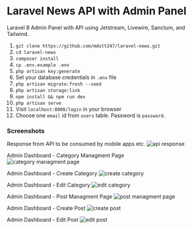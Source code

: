 # Laravel News API with Admin Panel
Laravel 8 Admin Panel with API using Jetstream, Livewire, Sanctum, and Tailwind.

1. `git clone https://github.com/mdutt247/laravel-news.git`
2. `cd laravel-news`
3. `composer install`
4. `cp .env.example .env`
5. `php artisan key:generate`
6. Set your database credentials in `.env` file
7. `php artisan migrate:fresh --seed`
8. `php artisan storage:link`
9. `npm install && npm run dev`
10. `php artisan serve`
11. Visit `localhost:8000/login` in your browser
12. Choose one `email` id from `users` table. Password is `password`.
### Screenshots

Response from API to be consumed by mobile apps etc.
![api response](https://miro.medium.com/max/3000/1*yttnGhlogAK_ZtY4sBUqMQ.png "API Response") 

Admin Dashboard - Category Managment Page
![category managment page](https://miro.medium.com/max/875/1*stzLGcvrR15TmokZZIrsRQ.png "Category Managment Page")

Admin Dashboard - Create Category
![create category](https://miro.medium.com/max/875/1*dOZ1DSehN-5SYbv9_aSh_Q.png "Create Category")

Admin Dashboard - Edit Category
![edit category](https://miro.medium.com/max/875/1*iWv3ujBXhOpIJV-NiOA-gg.png "Edit Category")

Admin Dashboard - Post Managment Page
![post managment page](https://miro.medium.com/max/678/1*4pUX8N43eYjdmenGyFJ3nA.png "Post Management Page")

Admin Dashboard - Create Post
![create post](https://miro.medium.com/max/875/1*IDLWBhGNB3KHEiYi6N1czA.png "Create Post")

Admin Dashboard - Edit Post
![edit post](https://miro.medium.com/max/875/1*5SBQT9TRSL140saVh1Hl7Q.png "Edit Post")
